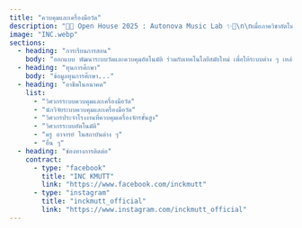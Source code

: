 ```yaml
---
title: "ควบคุมและเครื่องมือวัด"
description: "🎤✨ Open House 2025 : Autonova Music Lab ✨🎤\n\nเมื่อภาควิชาอัตโนมัติกลายเป็น “วงดนตรี”\nทุกฐานการเรียนรู้ คือ “เวิร์กช็อปการซ้อมเพลง”\nและทุกน้อง ๆ คือ “นักดนตรีฝึกหัด” ที่จะมาร่วมบรรเลงบทเพลงแห่งระบบอัตโนมัติ\nนี่คือเวทีที่ผสมผสานเสียงดนตรีเข้ากับโลกแห่งนวัตกรรมและระบบอัตโนมัติ 🎶"
image: "INC.webp"
sections:
  - heading: "การเรียนการสอน"
    body: "ออกแบบ พัฒนาระบบวัดและควบคุมอัตโนมัติ ร่วมกับเทคโนโลยีสมัยใหม่ เพื่อให้ระบบต่าง ๆ เหล่านี้สามารถทำงานได้ด้วยตัวเอง หรือพึ่งพามนุษย์น้อยที่สุด เช่น ปัญญาประดิษฐ์และการจัดการข้อมูล หุ่นยนต์ cyber-physical systems และ system integration เพื่อนำมาใช้แก้ไขปัญหาให้แก่ ภาคอุตสาหกรรมและสังคม"
  - heading: "ทุนการศึกษา"
    body: "ข้อมูลทุนการศึกษา..."
  - heading: "อาชีพในอนาคต"
    list:
      - "วิศวกรระบบควบคุมและเครื่องมือวัด"
      - "นักวิจัยระบบควบคุมและเครื่องมือวัด"
      - "วิศวกรประจำโรงงานที่ควบคุมเครื่องจักรขั้นสูง"
      - "วิศวกรระบบอัตโนมัติ"
      - "ครู อาจารย์ ในสถาบันต่าง ๆ"
      - "อื่น ๆ"
  - heading: "ช่องทางการติดต่อ"
    contract:
      - type: "facebook"
        title: "INC KMUTT"
        link: "https://www.facebook.com/inckmutt"
      - type: "instagram"
        title: "inckmutt_official"
        link: "https://www.instagram.com/inckmutt_official"
---
```

